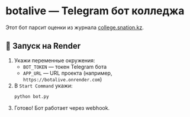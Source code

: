 # botalive — Telegram бот колледжа

Этот бот парсит оценки из журнала [college.snation.kz](https://college.snation.kz).

## 🚀 Запуск на Render

1. Укажи переменные окружения:
   - `BOT_TOKEN` — токен Telegram бота
   - `APP_URL` — URL проекта (например, `https://botalive.onrender.com`)
2. В `Start Command` укажи:
   ```bash
   python bot.py
   ```
3. Готово! Бот работает через webhook.

